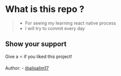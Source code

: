 # What is this repo ?

> -  For seeing my learning react native process
> -  I will try to commit every day 

## Show your support

Give a ⭐️ if you liked this project!

Author: - [@alisalim17](https://github.com/alisalim17)
